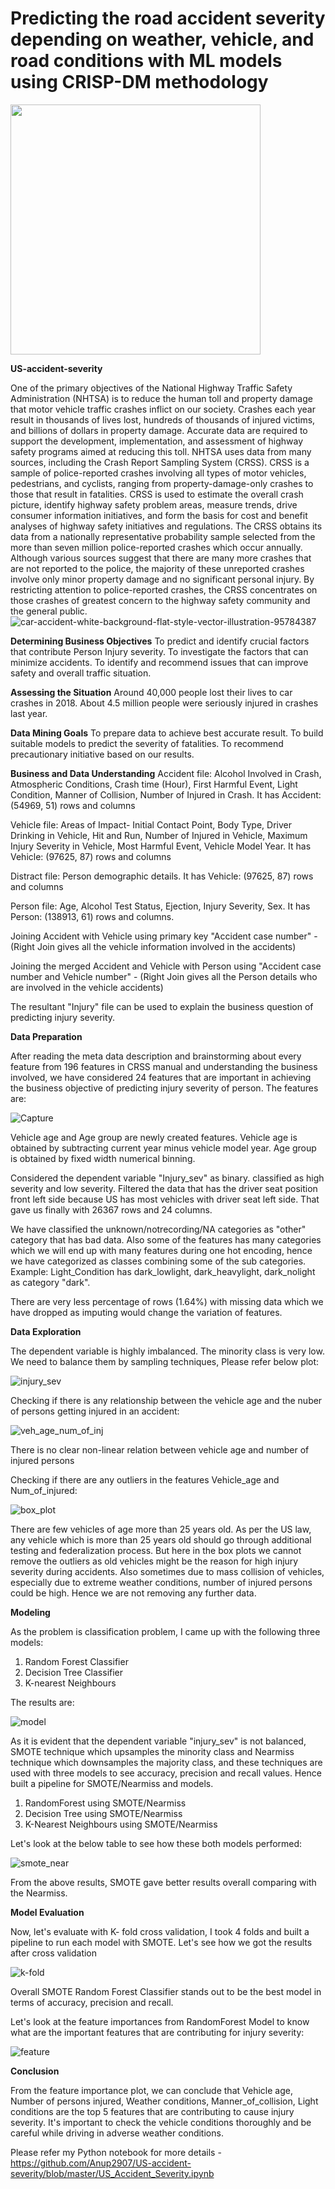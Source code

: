 # Predicting the road accident severity depending on weather, vehicle, and road conditions with ML models using CRISP-DM methodology
<img src = https://user-images.githubusercontent.com/56169217/74563646-dd6ba580-4f32-11ea-8c6b-b6ff475eb661.PNG width="400" height="400" />

**US-accident-severity**

One of the primary objectives of the National Highway Traffic Safety Administration (NHTSA) is to reduce the human toll and property damage that motor vehicle traffic crashes inflict on our society. Crashes each year result in thousands of lives lost, hundreds of thousands of injured victims, and billions of dollars in property damage. Accurate data are required to support the development, implementation, and assessment of highway safety programs aimed at reducing this toll. NHTSA uses data from many sources, including the Crash Report Sampling System (CRSS). CRSS is a sample of police-reported crashes involving all types of motor vehicles, pedestrians, and cyclists, ranging from property-damage-only crashes to those that result in fatalities. CRSS is used to estimate the overall crash picture, identify highway safety problem areas, measure trends, drive consumer information initiatives, and form the basis for cost and benefit analyses of highway safety initiatives and regulations. The CRSS obtains its data from a nationally representative probability sample selected from the more than seven million police-reported crashes which occur annually. Although various sources suggest that there are many more crashes that are not reported to the police, the majority of these unreported crashes involve only minor property damage and no significant personal injury. By restricting attention to police-reported crashes, the CRSS concentrates on those crashes of greatest concern to the highway safety community and the general public. 
![car-accident-white-background-flat-style-vector-illustration-95784387](https://user-images.githubusercontent.com/56169217/74563674-e9effe00-4f32-11ea-8fbb-1906d8e90141.jpg)

**Determining Business Objectives**
To predict and identify crucial factors that contribute Person Injury severity.
To investigate the factors that can minimize accidents.
To identify and recommend issues that can improve safety and overall traffic situation.

**Assessing the Situation**
Around 40,000 people lost their lives to car crashes in 2018.
About 4.5 million people were seriously injured in crashes last year.

**Data Mining Goals**
To prepare data to achieve best accurate result.
To build suitable models to predict the severity of fatalities.
To recommend precautionary initiative based on our results. 

**Business and Data Understanding**
Accident file: Alcohol Involved in Crash, Atmospheric Conditions, Crash time (Hour), First Harmful Event, Light Condition, Manner of Collision, Number of Injured in Crash. It has Accident: (54969, 51) rows and columns

Vehicle file: Areas of Impact- Initial Contact Point, Body Type, Driver Drinking in Vehicle, Hit and Run, Number of Injured in Vehicle, Maximum Injury Severity in Vehicle, Most Harmful Event, Vehicle Model Year. It has Vehicle: (97625, 87) rows and columns

Distract file: Person demographic details. It has Vehicle: (97625, 87) rows and columns

Person file: Age, Alcohol Test Status, Ejection, Injury Severity, Sex. It has Person: (138913, 61) rows and columns. 

Joining Accident with Vehicle using primary key "Accident case number" - (Right Join gives all the vehicle information involved in the accidents)

Joining the merged Accident and Vehicle with Person using "Accident case number and Vehicle number" - (Right Join gives all the Person details who are involved in the vehicle accidents)

The resultant "Injury" file can be used to explain the business question of predicting injury severity.

**Data Preparation**

After reading the meta data description and brainstorming about every feature from 196 features in CRSS manual and understanding the business involved, we have considered 24 features that are important in achieving the business objective of predicting injury severity of person. The features are:

![Capture](https://user-images.githubusercontent.com/56169217/74565896-d98e5200-4f37-11ea-9821-d3cbf7c2f91a.PNG)

Vehicle age and Age group are newly created features. Vehicle age is obtained by subtracting current year minus vehicle model year. Age group is obtained by fixed width numerical binning.

Considered the dependent variable "Injury_sev" as binary. classified as high severity and low severity. Filtered the data that has the driver seat position front left side because US has most vehicles with driver seat left side. That gave us finally with 26367 rows and 24 columns.

We have classified the unknown/notrecording/NA categories as "other" category that has bad data. Also some of the features has many categories which we will end up with many features during one hot encoding, hence we have categorized as classes combining some of the sub categories. Example: Light_Condition has dark_lowlight, dark_heavylight, dark_nolight as category "dark".

There are very less percentage of rows (1.64%) with missing data which we have dropped as imputing would change the variation of features. 

**Data Exploration**

The dependent variable is highly imbalanced. The minority class is very low. We need to balance them by sampling techniques, Please refer below plot:

![injury_sev](https://user-images.githubusercontent.com/56169217/74578475-7eba2200-4f5a-11ea-9ceb-30b2ef5c98ca.PNG)

Checking if there is any relationship between the vehicle age and the nuber of persons getting injured in an accident:

![veh_age_num_of_inj](https://user-images.githubusercontent.com/56169217/74579009-77484800-4f5d-11ea-81d5-48e05c98a330.PNG)

There is no clear non-linear relation between vehicle age and number of injured persons

Checking if there are any outliers in the features Vehicle_age and Num_of_injured:

![box_plot](https://user-images.githubusercontent.com/56169217/74579645-b8daf200-4f61-11ea-8482-86b3ec922568.PNG)

There are few vehicles of age more than 25 years old. As per the US law, any vehicle which is more than 25 years old should go through additional testing and federalization process. But here in the box plots we cannot remove the outliers as old vehicles might be the reason for high injury severity during accidents. Also sometimes due to mass collision of vehicles, especially due to extreme weather conditions, number of injured persons could be high. Hence we are not removing any further data.

**Modeling**

As the problem is classification problem, I came up with the following three models:

1. Random Forest Classifier
2. Decision Tree Classifier
3. K-nearest Neighbours 

The results are:

![model](https://user-images.githubusercontent.com/56169217/74582388-a328f500-4f80-11ea-824d-27b796feeeca.PNG)

As it is evident that the dependent variable "injury_sev" is not balanced, SMOTE technique which upsamples the minority class and Nearmiss technique which downsamples the majority class, and these techniques are used with three models to see accuracy, precision and recall values. Hence built a pipeline for SMOTE/Nearmiss and models. 

1. RandomForest using SMOTE/Nearmiss
2. Decision Tree using SMOTE/Nearmiss
3. K-Nearest Neighbours using SMOTE/Nearmiss

Let's look at the below table to see how these both models performed:

![smote_near](https://user-images.githubusercontent.com/56169217/74593926-3ea87d00-4ff6-11ea-82f0-5e11184ebf6f.PNG)

From the above results, SMOTE gave better results overall comparing with the Nearmiss.

**Model Evaluation**

Now, let's evaluate with K- fold cross validation, I took 4 folds and built a pipeline to run each model with SMOTE. Let's see how we got the results after cross validation 

![k-fold](https://user-images.githubusercontent.com/56169217/74594079-dbb7e580-4ff7-11ea-944f-0b28b6448649.PNG)

Overall SMOTE Random Forest Classifier stands out to be the best model in terms of accuracy, precision and recall.

Let's look at the feature importances from RandomForest Model to know what are the important features that are contributing for injury severity:

![feature](https://user-images.githubusercontent.com/56169217/74595281-46bbe900-5005-11ea-9190-75894fe79903.PNG)

**Conclusion**

From the feature importance plot, we can conclude that Vehicle age, Number of persons injured, Weather conditions, Manner_of_collision, Light conditions are the top 5 features that are contributing to cause injury severity. It's important to check the vehicle conditions thoroughly and be careful while driving in adverse weather conditions.

Please refer my Python notebook for more details - https://github.com/Anup2907/US-accident-severity/blob/master/US_Accident_Severity.ipynb












